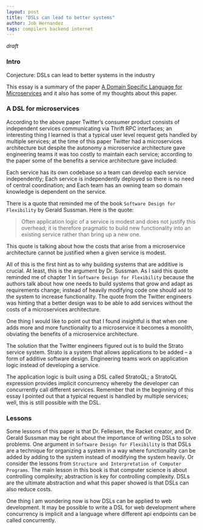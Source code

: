 ```yaml
---
layout: post
title: "DSLs can lead to better systems"
author: Job Hernandez
tags: compilers backend internet
---
```

*draft*

### Intro
Conjecture: DSLs can lead to better systems in the industry

This essay is a summary of the paper [A Domain Specific Language for Microservices](https://drive.google.com/file/d/1aYupExDuAbUheDX4aycrxZDrc6stTcig/view) and it also has some of my thoughts about this paper.

### A DSL for microservices 
According to the above paper Twitter’s consumer product consists of independent services communicating via Thrift RPC interfaces; an interesting thing I learned is that a typical user level request gets handled by multiple services; at the time of this paper Twitter had a microservices architecture but despite the autonomy a microservice architecture gave engineering teams it was too costly to maintain each service; according to the paper some of the benefits a service architecture gave included:

Each service has its own codebase so a team can develop each service independently;
Each service is independently deployed so there is no need of central coordination; and
Each team has an owning team so domain knowledge is dependent on the service.

There is a quote that reminded me of the book `Software Design for Flexibility` by Gerald Sussman. Here is the quote:

> Often application logic of a service is modest and does not justify this overhead; it is therefore pragmatic to build new functionality into an existing service rather than bring up a new one.

This quote is talking about how the costs that arise from a microservice architecture cannot be justified when a given service is modest.

All of this is the first hint as to why building systems that are additive is crucial. At least, this is the argument by Dr. Sussman. As I said this quote reminded me of chapter 1 in `Software Design for Flexibility` because the authors talk about how one needs to build systems that grow and adapt as requirements change; instead of heavily modifying code one should `add` to the system to increase functionality. The quote from the Twitter engineers was hinting that a better design was to be able to add services without the costs of a microservices architecture.

One thing I would like to point out that I found insightful is that when one adds more and more functionality to a microservice it becomes a monolith, obviating the benefits of a microservice architecture.

The solution that the Twitter engineers figured out is to build the Strato service system. Strato is a system that allows applications to be added – a form of additive software design. Engineering teams work on application logic instead of developing a service. 

The application logic is built using a DSL called StratoQL; a StratoQL expression provides implicit concurrency whereby the developer can concurrently call different services. Remember that in the beginning of this essay I pointed out that a typical request is handled by multiple services; well, this is still possible with the DSL.

### Lessons
Some lessons of this paper is that Dr. Felleisen, the Racket creator, and Dr. Gerald Sussman may be right about the importance of writing DSLs to solve problems. One argument in `Software Design for Flexibility` is that DSLs are a technique for organizing a system in a way where functionality can be added by adding to the system instead of modifying the system heavily. Or consider the lessons from `Structure and Interpretation of Computer Programs`. The main lesson in this book is that computer science is about controlling complexity; abstraction is key for controlling complexity. DSLs are the ultimate abstraction and what this paper showed is that DSLs can also reduce costs.

One thing I am wondering now is how DSLs can be applied to web development. It may be possible to write a DSL for web development where concurrency is implicit and a language where different api endpoints can be called concurrently.
